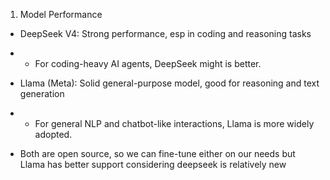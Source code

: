1. Model Performance
- DeepSeek V4: Strong performance, esp in coding and reasoning tasks
- - For coding-heavy AI agents, DeepSeek might is better.
- Llama (Meta): Solid general-purpose model, good for reasoning and text generation
- - For general NLP and chatbot-like interactions, Llama is more widely adopted.

- Both are open source, so we can fine-tune either on our needs but Llama has better support considering deepseek is relatively new